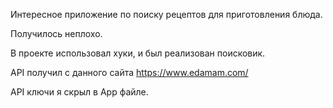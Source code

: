 Интересное приложение по поиску рецептов для приготовления блюда.

Получилось неплохо.

В проекте использовал хуки, и был реализован поисковик. 

API получил с данного сайта https://www.edamam.com/

API ключи я скрыл в App файле. 
